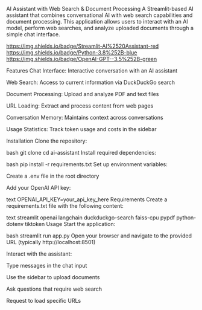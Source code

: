 AI Assistant with Web Search & Document Processing
A Streamlit-based AI assistant that combines conversational AI with web search capabilities and document processing. This application allows users to interact with an AI model, perform web searches, and analyze uploaded documents through a simple chat interface.

https://img.shields.io/badge/Streamlit-AI%2520Assistant-red
https://img.shields.io/badge/Python-3.8%252B-blue
https://img.shields.io/badge/OpenAI-GPT--3.5%252B-green

Features
Chat Interface: Interactive conversation with an AI assistant

Web Search: Access to current information via DuckDuckGo search

Document Processing: Upload and analyze PDF and text files

URL Loading: Extract and process content from web pages

Conversation Memory: Maintains context across conversations

Usage Statistics: Track token usage and costs in the sidebar

Installation
Clone the repository:

bash
git clone <your-repo-url>
cd ai-assistant
Install required dependencies:

bash
pip install -r requirements.txt
Set up environment variables:

Create a .env file in the root directory

Add your OpenAI API key:

text
OPENAI_API_KEY=your_api_key_here
Requirements
Create a requirements.txt file with the following content:

text
streamlit
openai
langchain
duckduckgo-search
faiss-cpu
pypdf
python-dotenv
tiktoken
Usage
Start the application:

bash
streamlit run app.py
Open your browser and navigate to the provided URL (typically http://localhost:8501)

Interact with the assistant:

Type messages in the chat input

Use the sidebar to upload documents

Ask questions that require web search

Request to load specific URLs
